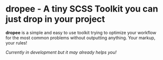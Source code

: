 dropee - A tiny SCSS Toolkit you can just drop in your project
===

**dropee** is a simple and easy to use toolkit trying to optimize your workflow for the most common problems without outputting anything. Your markup, your rules!

*Currently in development but it may already helps you!*